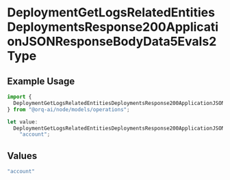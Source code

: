 # DeploymentGetLogsRelatedEntitiesDeploymentsResponse200ApplicationJSONResponseBodyData5Evals2Type

## Example Usage

```typescript
import {
  DeploymentGetLogsRelatedEntitiesDeploymentsResponse200ApplicationJSONResponseBodyData5Evals2Type,
} from "@orq-ai/node/models/operations";

let value:
  DeploymentGetLogsRelatedEntitiesDeploymentsResponse200ApplicationJSONResponseBodyData5Evals2Type =
    "account";
```

## Values

```typescript
"account"
```